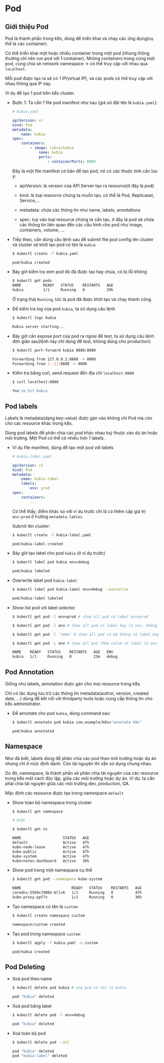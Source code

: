 # Pod

## Giới thiệu Pod

Pod là thành phần trong k8s, dùng để triển khai và chạy các ứng dụng(cụ thể là các container).

Có thể triển khai một hoặc nhiều container trong một pod (nhưng thông thường chỉ nên run pod với 1 container). Những containers trong cùng một pod, cùng chia sẻ network namespace → có thể truy cập với nhau qua `localhost`.

Mỗi pod được tạo ra sẽ có 1 IP(virtual IP), và các pods có thể truy cập với nhau thông qua IP này.

Ví dụ để tạo 1 pod trên k8s cluster.

- Bước 1: Ta cần 1 file pod manifest như sau (giả sử đặt tên là `kubia.yaml`):
        
    ```yaml
    # kubia.yaml
    
    apiVersion: v1
    kind: Pod
    metadata:
        name: kubia
    spec:
        containers:
            - image: luksa/kubia
                name: kubia
                ports:
                    - containerPorts: 8080
    ```

    Đây là một file manifest cơ bản để tạo pod, nó có các thuộc tính cần lưu ý:

    * apiVersion: là version của API Server tạo ra resource(ở đây là pod)

    * kind: là loại resource chúng ta muốn tạo, có thể là Pod, Replicaset, Service,...

    * metadata: chứa các thông tin như name, labels, annotations

    * spec: tuỳ vào loại resource chúng ta cần tạo, ở đây là pod sẽ chứa các thông tin liên quan đến các cấu hình cho pod như image, containers, volume, ...
        
- Tiếp theo, cần dùng câu lệnh sau để submit file pod config lên cluster và cluster sẽ khởi tạo pod có tên là `kubia`:
        
    ```bash
    $ kubectl create -f kubia.yaml

    pod/kubia created
    ```
        
- Bây giờ kiểm tra xem pod đó đã được tạo hay chưa, có bị lỗi không
        
    ```bash
    $ kubectl get pods
    NAME          READY   STATUS    RESTARTS   AGE
    kubia         1/1     Running   0          29h
    ```

    Ở trạng thái `Running`, tức là pod đã được khởi tạo và chạy thành công.
        
- Để kiểm tra log của pod `kubia`, ta sử dụng câu lệnh
    
    ```bash
    $ kubectl logs kubia

    Kubia server starting...
    ```
     
- Bây giờ cần expose port của pod ra ngoài để test, ta sử dụng câu lệnh đơn giản sau(lệnh này chỉ dùng để test, không dùng cho production)
    
    ```bash
    $ kubectl port-forward kubia 8888:8080
    
    Forwarding from 127.0.0.1:8888 -> 8080
    Forwarding from [::1]:8888 -> 8080
    ```
    
- Kiểm tra bằng curl, send request đến địa chỉ `localhost:8888`
    
    ```bash
    $ curl localhost:8888
    
    You've hit kubia
    ```
    

## Pod labels

Labels là metadata(dạng key-value) được gán vào không chỉ Pod mà còn cho các resource khác trong k8s.

Dùng pod labels để phân chia các pod khác nhau tuỳ thuộc vào dự án hoặc môi trường. Một Pod có thể có nhiều hơn 1 labels.

- Ví dụ file manifest, dùng để tạo một pod với labels
    
    ```yaml
    # kubia-label.yaml

    apiVersion: v1
    kind: Pod
    metadata:
        name: kubia-label
        labels:
            env: prod
    spec:
        containers: 
            ...
    ```
    
    Có thể thấy, điểm khác so với ví dụ trước chỉ là có thêm cặp giá trị `env:prod` ở trường `metadata.lables`.

    Submit lên cluster:

    ```bash
    $ kubectl create -f kubia-label.yaml

    pod/kubia-label created
    ```
    
- Bây giờ tạo label cho pod `kubia` (ở ví dụ trước)
    
    ```bash
    $ kubectl label pod kubia env=debug

    pod/kubia labeled
    ```
    
- Overwrite label pod `kubia-label`
    
    ```bash
    $ kubectl label pod kubia-label env=debug --overwrite

    pod/kubia-label labeled
    ```
    
- Show list pod với label selector
    
    ```bash
    $ kubectl get pod -l env=prod # show all pod có label env=prod

    $ kubectl get pod -l env # show all pod có label key là env, không quan tâm giá trị value
    
    $ kubectl get pod -l '!env' # show all pod có mà không có label key là env

    $ kubectl get pod -L env # show all pod thêm colum có label là env

    NAME    READY   STATUS    RESTARTS   AGE   ENV
    kubia   1/1     Running   0          23m   debug
    ```
    

## Pod Annotation

Giống như labels, annotation được gán cho mọi resource trong k8s.

Chỉ có tác dụng lưu trữ các thông tin metadata(author, version, created date, ...) dùng để kết nối với thirdparty tools hoặc cung cấp thông tin cho k8s administrator.

- Để annotate cho pod `kubia`, dùng command sau:
    
    ```bash
    $ kubectl annotate pod kubia com.example/k8s="annotate k8s"

    pod/kubia annotated
    ```
    

## Namespace

Như đã biết, labels dùng để phân chia các pod theo môi trường hoặc dự án nhưng chỉ ở mức định danh. Còn tài nguyên thì vẫn sử dụng chung nhau.

Do đó, namespace, là thành phần sẽ phân chia tài nguyên của các resource trong k8s một cách độc lập, giữa các môi trường hoặc dự án. Ví dụ: ta cần phải chia tài nguyên giữa các môi trường dev, production, QA.

Mặc định các resource được tạo trong namespace `default`

- Show toàn bộ namespace trong cluster
    
    ```bash
    $ kubectl get namespace
    
    # hoặc
    
    $ kubectl get ns

    NAME                   STATUS   AGE
    default                Active   47h
    kube-node-lease        Active   47h
    kube-public            Active   47h
    kube-system            Active   47h
    kubernetes-dashboard   Active   36h
    ```
    
- Show pod trong một namespace cụ thể
    
    ```bash
    $ kubectl get pod --namespace kube-system

    NAME                       READY   STATUS    RESTARTS   AGE
    coredns-55b9c7d86b-bllv6   1/1     Running   0          47h
    kube-proxy-ppf7v           1/1     Running   0          36h
    ```
    
- Tạo namespace có tên là `custom`:
    
    ```bash
    $ kubectl create namespace custom

    namespace/custom created
    ```
    
- Tạo pod trong namespace `custom`:
    
    ```bash
    $ kubectl apply -f kubia.yaml -n custom
    
    pod/kubia created
    ```
    

## Pod Deleting

- Xoá pod theo name
    
    ```bash
    $ kubectl delete pod kubia # xoá pod có tên là kubia

    pod "kubia" deleted
    ```
    
- Xoá pod bằng label
    
    ```bash
    $ kubectl delete pod -l env=debug

    pod "kubia" deleted
    ```
    
- Xoá toàn bộ pod
    
    ```bash
    $ kubectl delete pod --all

    pod "kubia" deleted
    pod "kubia-label" deleted
    ```
